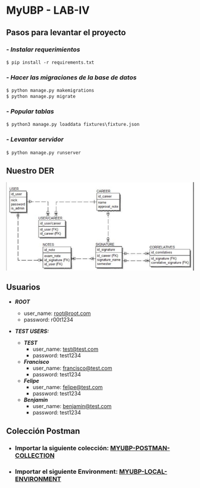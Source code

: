 # MyUBP - LAB-IV

## Pasos para levantar el proyecto
### - ***Instalar requerimientos***
```
$ pip install -r requirements.txt
```
### - ***Hacer las migraciones de la base de datos***

```
$ python manage.py makemigrations
$ python manage.py migrate
```

### - ***Popular tablas***
```
$ python3 manage.py loaddata fixtures\fixture.json
```

### - ***Levantar servidor***

```
$ python manage.py runserver
```

## Nuestro DER
![DER MyUBP](https://github.com/felipeBozzano/Proyecto-Lab-IV/blob/dev/myubp/assets/ERD.jpeg)

## Usuarios
* __*ROOT*__
  * user_name: root@root.com
  * password: r00t1234
  
* __*TEST USERS:*__
  * __*TEST*__
    * user_name: test@test.com
    * password: test1234
  * __*Francisco*__
    * user_name: francisco@test.com
    * password: test1234
  * __*Felipe*__
    * user_name: felipe@test.com
    * password: test1234
  * __*Benjamin*__
    * user_name: benjamin@test.com
    * password: test1234
  
## Colección Postman
* ### Importar la siguiente colección: [MYUBP-POSTMAN-COLLECTION](https://github.com/felipeBozzano/Proyecto-Lab-IV/blob/dev/myubp/postman/MyUBP.postman_collection.json)
* ### Importar el siguiente Environment: [MYUBP-LOCAL-ENVIRONMENT](https://github.com/felipeBozzano/Proyecto-Lab-IV/blob/dev/myubp/postman/Local.postman_environment.json)


  


